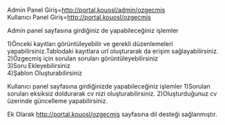 Admin Panel Giriş=http://portal.kouosl/admin/ozgecmis                                                  
Kullanıcı Panel Giriş=http://portal.kouosl/ozgecmis

Admin panel sayfasına girdiğiniz de yapabileceğiniz işlemler

1)Önceki kayıtları görüntüleyebilir ve gerekli düzenlemeleri yapabilirsiniz.Tablodaki kayıtlara url oluşturarak da
erişim sağlayabilirsiniz.                                                                        
2)Özgecmiş için sorulan soruları görüntüleyebilirsiniz                                                   
3)Soru Ekleyebilirsiniz                                                                
4)Şablon Oluşturabilirsiniz                                                       

Kullanıcı panel sayfasına girdiğinizde yapabileceğiniz işlemler
1)Sorulan soruları eksiksiz doldurarak cv nizi oluşturabilirsiniz.
2)Oluşturduğunuz cv üzerinde güncelleme yapabilirsiniz.

Ek Olarak 
http://portal.kouosl/ozgecmis sayfasına dil desteği sağlanmıştır.



